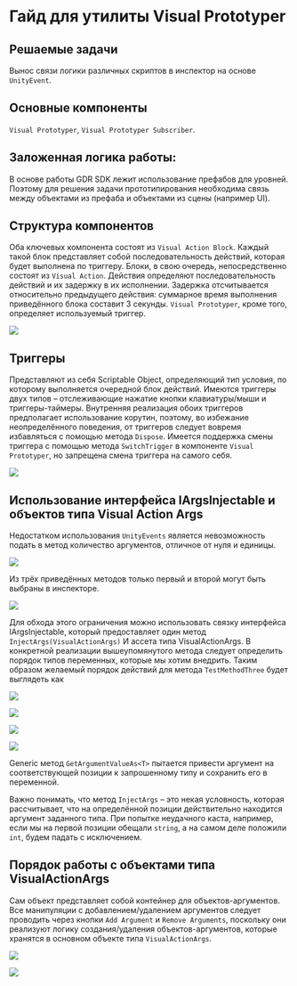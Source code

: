 # Гайд для утилиты Visual Prototyper

## Решаемые задачи
Вынос связи логики различных скриптов в инспектор на основе `UnityEvent`.

## Основные компоненты
`Visual Prototyper`, `Visual Prototyper Subscriber`. 

## Заложенная логика работы: 
В основе работы GDR SDK лежит использование префабов для уровней. Поэтому для решения задачи прототипирования необходима связь между объектами из префаба и объектами из сцены (например UI).

## Структура компонентов
Оба ключевых компонента состоят из `Visual Action Block`. Каждый такой блок представляет собой последовательность действий, которая будет выполнена по триггеру. Блоки, в свою очередь, непосредственно состоят из `Visual Action`. Действия определяют последовательность действий и их задержку в их исполнении. Задержка отсчитывается относительно предыдущего действия: суммарное время выполнения приведённого блока составит 3 секунды. `Visual Prototyper`, кроме того, определяет используемый триггер.

![](/Images/VisualPrototyper/1.jpg) 

## Триггеры
Представляют из себя Scriptable Object, определяющий тип условия, по которому выполняется очередной блок действий. Имеются триггеры двух типов – отслеживающие нажатие кнопки клавиатуры/мыши и триггеры-таймеры. 
Внутренняя реализация обоих триггеров предполагает использование корутин, поэтому, во избежание неопределённого поведения, от триггеров следует вовремя избавляться с помощью метода `Dispose`. 
Имеется поддержка смены триггера с помощью метода `SwitchTrigger` в компоненте `Visual Prototyper`, но запрещена смена триггера на самого себя.

![](/Images/VisualPrototyper/2.jpg) 

## Использование интерфейса IArgsInjectable и объектов типа Visual Action Args
Недостатком использования `UnityEvents` является невозможность подать в метод количество аргументов, отличное от нуля и единицы.

![](/Images/VisualPrototyper/3.jpg) 

Из трёх приведённых методов только первый и второй могут быть выбраны в инспекторе.

![](/Images/VisualPrototyper/4.jpg) 

Для обхода этого ограничения можно использовать связку интерфейса IArgsInjectable, который предоставляет один метод `InjectArgs(VisualActionArgs)` И ассета типа VisualActionArgs. В конкретной реализации вышеупомянутого метода следует определить порядок типов переменных, которые мы хотим внедрить. Таким образом желаемый порядок действий для метода `TestMethodThree` будет выглядеть как

![](/Images/VisualPrototyper/5.jpg)

![](/Images/VisualPrototyper/6.jpg)

![](/Images/VisualPrototyper/7.jpg)

![](/Images/VisualPrototyper/8.jpg)

Generic метод `GetArgumentValueAs<T>` пытается привести аргумент на соответствующей позиции к запрошенному типу и сохранить его в переменной.

Важно понимать, что метод `InjectArgs` – это некая условность, которая рассчитывает, что на определённой позиции действительно находится аргумент заданного типа. При попытке неудачного каста, например, если мы на первой позиции обещали `string`, а на самом деле положили `int`, будем падать с исключением.

## Порядок работы с объектами типа VisualActionArgs

Сам объект представляет собой контейнер для объектов-аргументов. Все манипуляции с добавлением/удалением аргументов следует проводить через кнопки `Add Argument` и `Remove Arguments`, поскольку они реализуют логику создания/удаления объектов-аргументов, которые хранятся в основном объекте типа `VisualActionArgs`.

![](/Images/VisualPrototyper/9.jpg)

![](/Images/VisualPrototyper/10.jpg)
